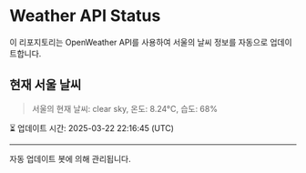 
# Weather API Status

이 리포지토리는 OpenWeather API를 사용하여 서울의 날씨 정보를 자동으로 업데이트합니다.

## 현재 서울 날씨
> 서울의 현재 날씨: clear sky, 온도: 8.24°C, 습도: 68%

⏳ 업데이트 시간: 2025-03-22 22:16:45 (UTC)

---
자동 업데이트 봇에 의해 관리됩니다.
